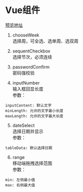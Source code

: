 # Vue组件
[预览地址](https://xiamijun.github.io/my-Vue-components/dist/#/)
1. chooseWeek  
选择周，可全选、选单周、选双周  

2. sequentCheckbox  
选择节次，必须连续  

3. passwordConfirm  
密码强校验

4. inputNumber  
输入框回显长度  
参数：  
```
inputContent: 默认文字 
minLength: 允许的文字最小长度
maxLength: 允许的文字最大长度
```

5. dateSelect  
选择日期并显示  
参数：
```
tableData: 默认选择日期
```

6. range  
移动端拖拽选择范围  
参数：  
```
min: 左侧最小值
max: 右侧最大值
```